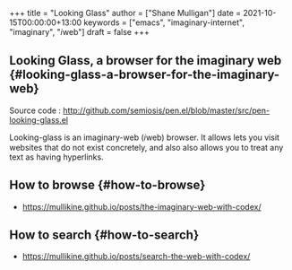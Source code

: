 +++
title = "Looking Glass"
author = ["Shane Mulligan"]
date = 2021-10-15T00:00:00+13:00
keywords = ["emacs", "imaginary-internet", "imaginary", "𝑖web"]
draft = false
+++

## Looking Glass, a browser for the imaginary web {#looking-glass-a-browser-for-the-imaginary-web}

Source code
: <http://github.com/semiosis/pen.el/blob/master/src/pen-looking-glass.el>

Looking-glass is an imaginary-web (𝑖web)
browser. It allows lets you visit websites that do
not exist concretely, and also also allows you
to treat any text as having hyperlinks.


## How to browse {#how-to-browse}

-   <https://mullikine.github.io/posts/the-imaginary-web-with-codex/>


## How to search {#how-to-search}

-   <https://mullikine.github.io/posts/search-the-web-with-codex/>